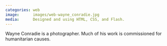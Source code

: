 ```yaml
---
categories: web
image:      images/web-wayne_conradie.jpg
media:      Designed and using HTML, CSS, and Flash.
---
```

Wayne Conradie is a photographer. Much of his work is commissioned for
humanitarian causes.
